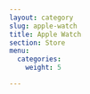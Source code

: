 ```yaml
---
layout: category
slug: apple-watch
title: Apple Watch
section: Store
menu:
  categories:
    weight: 5

---
```

